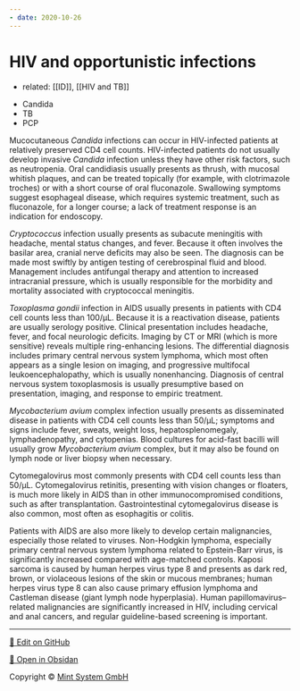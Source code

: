 ```yaml
---
- date: 2020-10-26
---
```


# HIV and opportunistic infections

- related: [[ID]], [[HIV and TB]]

<!-- opportunistic HIV infections -->

- Candida
- TB
- PCP

<!-- HIV candida when develop, sx -->

Mucocutaneous _Candida_ infections can occur in HIV-infected patients at relatively preserved CD4 cell counts. HIV-infected patients do not usually develop invasive _Candida_ infection unless they have other risk factors, such as neutropenia. Oral candidiasis usually presents as thrush, with mucosal whitish plaques, and can be treated topically (for example, with clotrimazole troches) or with a short course of oral fluconazole. Swallowing symptoms suggest esophageal disease, which requires systemic treatment, such as fluconazole, for a longer course; a lack of treatment response is an indication for endoscopy.

<!-- HIV and cryptococcus sx, dx, rx -->

_Cryptococcus_ infection usually presents as subacute meningitis with headache, mental status changes, and fever. Because it often involves the basilar area, cranial nerve deficits may also be seen. The diagnosis can be made most swiftly by antigen testing of cerebrospinal fluid and blood. Management includes antifungal therapy and attention to increased intracranial pressure, which is usually responsible for the morbidity and mortality associated with cryptococcal meningitis.

<!-- HIV and toxo when, sx, dx, rx -->

_Toxoplasma gondii_ infection in AIDS usually presents in patients with CD4 cell counts less than 100/µL. Because it is a reactivation disease, patients are usually serology positive. Clinical presentation includes headache, fever, and focal neurologic deficits. Imaging by CT or MRI (which is more sensitive) reveals multiple ring-enhancing lesions. The differential diagnosis includes primary central nervous system lymphoma, which most often appears as a single lesion on imaging, and progressive multifocal leukoencephalopathy, which is usually nonenhancing. Diagnosis of central nervous system toxoplasmosis is usually presumptive based on presentation, imaging, and response to empiric treatment.

<!-- HIV MAC when, sx, dx -->

_Mycobacterium avium_ complex infection usually presents as disseminated disease in patients with CD4 cell counts less than 50/µL; symptoms and signs include fever, sweats, weight loss, hepatosplenomegaly, lymphadenopathy, and cytopenias. Blood cultures for acid-fast bacilli will usually grow _Mycobacterium avium_ complex, but it may also be found on lymph node or liver biopsy when necessary.

<!-- HIV CMV when, sx -->

Cytomegalovirus most commonly presents with CD4 cell counts less than 50/µL. Cytomegalovirus retinitis, presenting with vision changes or floaters, is much more likely in AIDS than in other immunocompromised conditions, such as after transplantation. Gastrointestinal cytomegalovirus disease is also common, most often as esophagitis or colitis.

<!-- HIV pts have increased risks of which malignancies caused by what? -->

Patients with AIDS are also more likely to develop certain malignancies, especially those related to viruses. Non-Hodgkin lymphoma, especially primary central nervous system lymphoma related to Epstein-Barr virus, is significantly increased compared with age-matched controls. Kaposi sarcoma is caused by human herpes virus type 8 and presents as dark red, brown, or violaceous lesions of the skin or mucous membranes; human herpes virus type 8 can also cause primary effusion lymphoma and Castleman disease (giant lymph node hyperplasia). Human papillomavirus–related malignancies are significantly increased in HIV, including cervical and anal cancers, and regular guideline-based screening is important.


<hr>

[📝 Edit on GitHub](https://github.com/Mint-System/Knowledge/blob/master/HIV%20and%20opportunistic%20infections.md)

[📂 Open in Obsidan](obsidian://open?vault=Knowledge%20Mint%20System&file=HIV%20and%20opportunistic%20infections.md ':target=_self')

<footer>Copyright © <a href="https://www.mint-system.ch/">Mint System GmbH</a></footer>